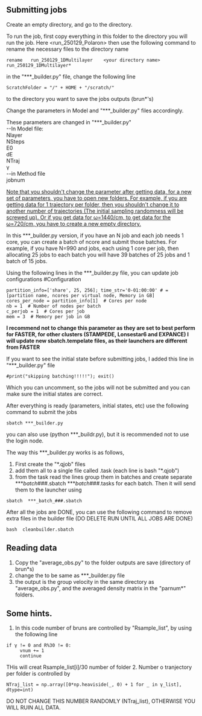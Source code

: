 ## Submitting jobs
Create an empty directory, and go to the directory.

To run the job, first copy everything in this folder to the directory you will run the job. Here <run_250129_Polaron>
then use the following command to rename the necessary files to the directory name

```
rename   run_250129_1DMultilayer    <your directory name>    run_250129_1DMultilayer*
```

in the "***_builder.py" file, change the following line

```
ScratchFolder = "/" + HOME + "/scratch/"
```

to the directory you want to save the jobs outputs (brun*'s)

Change the parameters in Model and "***_builder.py" files accordingly.

These parameters are changed in "***_builder.py"  
--In Model file:  
Nlayer  
NSteps  
E0  
dE  
NTraj  
γ  
--in Method file  
jobnum  


<span style="text-decoration:underline;">Note that you shouldn't change the parameter after getting data, for a new set of parameters, you have to open new folders. For example, if you are getting data for 1 trajectory per folder, then you shouldn't change it to another number of trajectories (The initial sampling randomness will be screwed up). Or if you get data for ω=1440/cm, to get data for the ω=720/cm, you have to create a new empty directory.</span>

In this ***_builder.py version, if you have an N job and each job needs 1 core, you can create a batch of ncore and submit those batches. For example, if you have N=990 and jobs, each using 1 core per job, then allocating 25 jobs to each batch you will have 39 batches of 25 jobs and 1 batch of 15 jobs.  


Using the following lines in the ***_builder.py file, you can update job configurations
#Configuration
```
partition_info=['share', 25, 256]; time_str='0-01:00:00' # = [partition name, ncores per virtual node, Memory in GB]
cores_per_node = partition_info[1]  # Cores per node
nb = 1  # Number of nodes per batch
c_perjob = 1  # Cores per job
mem = 3  # Memory per job in GB
```

 **I recommend not to change this parameter as they are set to best perform for FASTER, for other clusters (STAMPEDE, Lonsestar6 and EXPANCE) I will update new sbatch.tempelate files, as their launchers are different from FASTER**


 If you want to see the initial state before submitting jobs, I added this line in "***_builder.py" file 

```
#print("skipping batching!!!!!"); exit()
```

 Which you can uncomment, so the jobs will not be submitted and you can make sure the initial states are correct.


 After everything is ready (parameters, initial states, etc) use the following command to submit the jobs

```
sbatch ***_builder.py
```

 you can also use (python ***_buildr.py), but it is recommended not to use the login node.

 The way this ***_builder.py works is as follows,
 1. First create the "*.qjob" files
 2. add them all to a single file called .task (each line is bash "*.qjob")
 3. from the task read the lines group them in batches and create separate 
 ***_batch_###.sbatch 
 ***_batch_###.tasks
for each batch. Then it will send them to the launcher using 

```
sbatch  ***_batch_###.sbatch 
```

After all the jobs are DONE, you can use the following command to remove extra files in the builder file (DO DELETE RUN UNTIL ALL JOBS ARE DONE)

```
bash  cleanbuilder.sbatch
```

## Reading data 
1. Copy the "average_obs.py" to the folder outputs are save (directory of brun*s)
2. change the <PARAMETERS> to be same as ***_builder.py file
3. the output is the group velocity in the same directory as "average_obs.py", and the averaged density matrix in the "parnum*" folders.

## Some hints.
1. In this code number of bruns are controlled by "Rsample_list", by using the following line

```
if γ != 0 and R%30 != 0:
     vnum += 1
     continue  
```

THis will creat Rsample_list[i]/30 number of folder
2. Number o tranjectory per folder is controlled by

```
NTraj_list = np.array([0*np.heaviside(_, 0) + 1 for _ in γ_list], dtype=int)
```

DO NOT CHANGE THIS NUMBER RANDOMLY (NTraj_list), OTHERWISE YOU WILL RUIN ALL DATA.